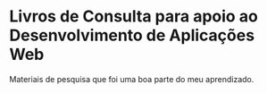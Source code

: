 # Livros de Consulta para apoio ao Desenvolvimento de Aplicações Web
Materiais de pesquisa que foi uma boa parte do meu aprendizado.
 
